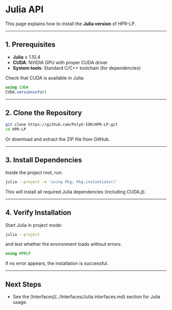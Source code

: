 # Julia API

This page explains how to install the **Julia version** of HPR-LP.

---

## 1. Prerequisites

- **Julia** ≥ 1.10.4  
- **CUDA**: NVIDIA GPU with proper CUDA driver  
- **System tools**: Standard C/C++ toolchain (for dependencies)

Check that CUDA is available in Julia:
```julia
using CUDA
CUDA.versioninfo()
```

---

## 2. Clone the Repository

```bash
git clone https://github.com/PolyU-IOR/HPR-LP.git
cd HPR-LP
```

Or download and extract the ZIP file from GitHub.

---

## 3. Install Dependencies

Inside the project root, run:
```bash
julia --project -e 'using Pkg; Pkg.instantiate()'
```

This will install all required Julia dependencies (including CUDA.jl).

---

## 4. Verify Installation

Start Julia in project mode:
```bash
julia --project
```

and test whether the environment loads without errors:
```julia
using HPRLP
```

If no error appears, the installation is successful.

---

## Next Steps

- See the [Interfaces](../Interfaces/Julia interfaces.md) section for Julia usage.
